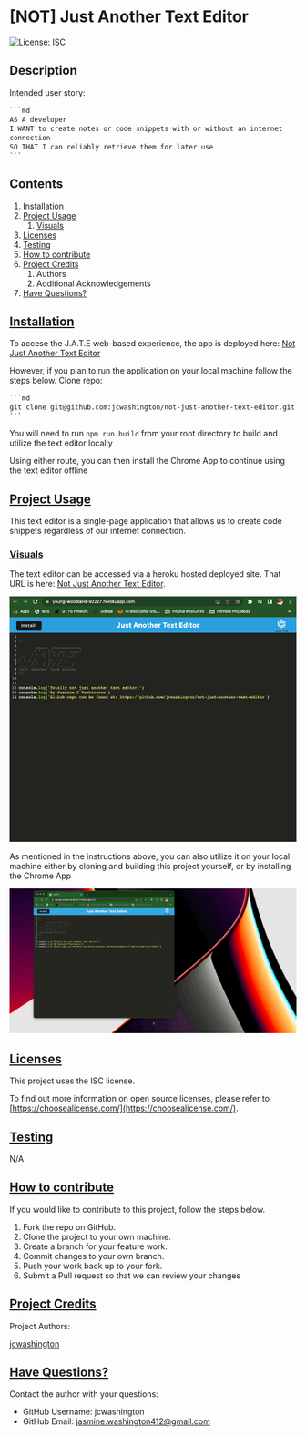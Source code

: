 
  # [NOT] Just Another Text Editor

  [![License: ISC](https://img.shields.io/badge/license-ISC-green)](http://opensource.org/licenses/ISC)

  ## Description
  Intended user story:

    ```md
    AS A developer
    I WANT to create notes or code snippets with or without an internet connection
    SO THAT I can reliably retrieve them for later use
    ```

  ## Contents

  1. [Installation](#installation)
  2. [Project Usage](#usage)
      1. [Visuals](#visuals)
  3. [Licenses](#licenses)
  4. [Testing](#testing)
  5. [How to contribute](#contributing)
  6. [Project Credits](#credits)
      1. Authors
      2. Additional Acknowledgements
  7. [Have Questions?](#questions)

  ## [Installation](#installation)
  To accese the J.A.T.E web-based experience, the app is deployed here: [Not Just Another Text Editor](https://young-woodland-92227.herokuapp.com/)

  However, if you plan to run the application on your local machine follow the steps below. 
  Clone repo:

    ```md
    git clone git@github.com:jcwashington/not-just-another-text-editor.git
    ```

  You will need to run `npm run build` from your root directory to build and utilize the text editor locally

  Using either route, you can then install the Chrome App to continue using the text editor offline

  ## [Project Usage](#usage)
  This text editor is a single-page application that allows us to create code snippets regardless of our internet connection.
  
  ### [Visuals](#visuals)

  The text editor can be accessed via a heroku hosted deployed site. That URL is here: [Not Just Another Text Editor](https://young-woodland-92227.herokuapp.com/). 

  ![The web-based experience makes it easy to create and edit snippets from a single URL](/assets/JATE_webdeployed.png)


  As mentioned in the instructions above, you can also utilize it on your local machine either by cloning and building this project yourself, or by installing the Chrome App

  ![If you prefer the flexibility of offline access, use the Chrome App](/assets/JATE_offline.gif)

  ## [Licenses](#licenses)
  This project uses the ISC license.

  To find out more information on open source licenses, please refer to [https://choosealicense.com/](https://choosealicense.com/).

  ## [Testing](#testing)
  N/A

  ## [How to contribute](#contributing)
  If you would like to contribute to this project, follow the steps below.
  1. Fork the repo on GitHub.
  2. Clone the project to your own machine.
  3. Create a branch for your feature work.
  3. Commit changes to your own branch.
  4. Push your work back up to your fork.
  5. Submit a Pull request so that we can review your changes

  ## [Project Credits](#credits)

  Project Authors:

  [jcwashington](https://github.com/jcwashington)


  ## [Have Questions?](#questions)
  Contact the author with your questions:
  - GitHub Username: jcwashington
  - GitHub Email: jasmine.washington412@gmail.com